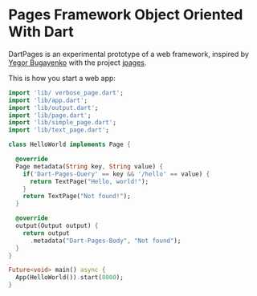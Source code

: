 # Pages Framework Object Oriented With Dart

DartPages is an experimental prototype of a web framework, inspired by [Yegor Bugayenko](https://www.yegor256.com/) with the project [jpages](https://github.com/yegor256/jpages).

This is how you start a web app:
```dart
import 'lib/ verbose_page.dart';
import 'lib/app.dart';
import 'lib/output.dart';
import 'lib/page.dart';
import 'lib/simple_page.dart';
import 'lib/text_page.dart';

class HelloWorld implements Page {

  @override
  Page metadata(String key, String value) {
    if('Dart-Pages-Query' == key && '/hello' == value) {
      return TextPage("Hello, world!");
    }
    return TextPage("Not found!");
  }

  @override
  output(Output output) {
    return output
      .metadata("Dart-Pages-Body", "Not found");
  }
}

Future<void> main() async {
  App(HelloWorld()).start(8000);
}
```